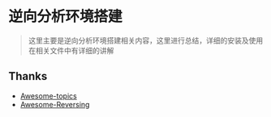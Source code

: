 # 逆向分析环境搭建

> 这里主要是逆向分析环境搭建相关内容，这里进行总结，详细的安装及使用在相关文件中有详细的讲解

## Thanks

- [Awesome-topics](https://github.com/topics/awesome)
- [Awesome-Reversing](https://github.com/ReversingID/Awesome-Reversing)
